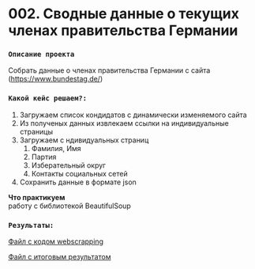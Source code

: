 # 002. Сводные данные о текущих членах правительства Германии


### `Описание проекта`    
Собрать данные о членах правительства Германии с сайта (https://www.bundestag.de/)


### `Какой кейс решаем?:`    
1. Загружаем список кондидатов с динамически изменяемого сайта
2. Из полученых данных извлекаем ссылки на индивидуальные страницы
3. Загружаем с ндивидуальных страниц
   1. Фамилия, Имя
   2. Партия
   3. Изберательный округ
   4. Контакты социальных сетей
4. Сохранить данные в формате json

**Что практикуем**     
работу с библиотекой BeautifulSoup 

### `Результаты:`  
[Файл с кодом webscrapping](https://github.com/f999145/cases/blob/main/003_wscrap_bundestag.de/webscrapping.py)

[Файл с итоговым результатом](https://github.com/f999145/cases/blob/main/003_wscrap_bundestag.de/data/members_json.zip)